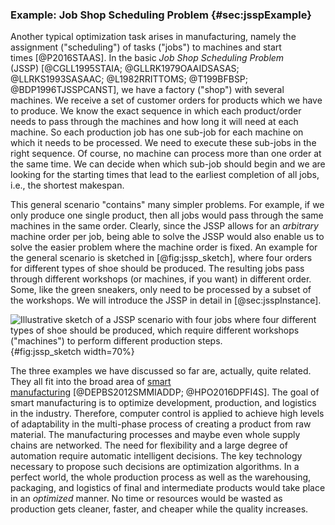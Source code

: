 ### Example: Job Shop Scheduling Problem {#sec:jsspExample}

Another typical optimization task arises in manufacturing, namely the assignment ("scheduling") of tasks ("jobs") to machines and start times&nbsp;[@P2016STAAS].
In the basic *Job Shop Scheduling Problem* (JSSP)&nbsp;[@CGLL1995STAIA; @GLLRK1979OAAIDSASAS; @LLRKS1993SASAAC; @L1982RRITTOMS; @T199BFBSP; @BDP1996TJSSPCANST], we have a factory ("shop") with several machines.
We receive a set of customer orders for products which we have to produce.
We know the exact sequence in which each product/order needs to pass through the machines and how long it will need at each machine.
So each production job has one sub-job for each machine on which it needs to be processed.
We need to execute these sub-jobs in the right sequence.
Of course, no machine can process more than one order at the same time.
We can decide when which sub-job should begin and we are looking for the starting times that lead to the earliest completion of all jobs, i.e., the shortest makespan.

This general scenario "contains" many simpler problems.
For example, if we only produce one single product, then all jobs would pass through the same machines in the same order.
Clearly, since the JSSP allows for an *arbitrary* machine order per job, being able to solve the JSSP would also enable us to solve the easier problem where the machine order is fixed.
An example for the general scenario is sketched in [@fig:jssp_sketch], where four orders for different types of shoe should be produced.
The resulting jobs pass through different workshops (or machines, if you want) in different order.
Some, like the green sneakers, only need to be processed by a subset of the workshops.
We will introduce the JSSP in detail in [@sec:jsspInstance].

![Illustrative sketch of a JSSP scenario with four jobs where four different types of shoe should be produced, which require different workshops ("machines") to perform different production steps.](\relative.path{jssp_sketch.svgz}){#fig:jssp_sketch width=70%}

The three examples we have discussed so far are, actually, quite related.
They all fit into the broad area of [smart manufacturing](http://en.wikipedia.org/wiki/Smart_manufacturing)&nbsp;[@DEPBS2012SMMIADDP; @HPO2016DPFI4S].
The goal of smart manufacturing is to optimize development, production, and logistics in the industry.
Therefore, computer control is applied to achieve high levels of adaptability in the multi-phase process of creating a product from raw material.
The manufacturing processes and maybe even whole supply chains are networked.
The need for flexibility and a large degree of automation require automatic intelligent decisions.
The key technology necessary to propose such decisions are optimization algorithms.
In a perfect world, the whole production process as well as the warehousing, packaging, and logistics of final and intermediate products would take place in an *optimized* manner.
No time or resources would be wasted as production gets cleaner, faster, and cheaper while the quality increases.
